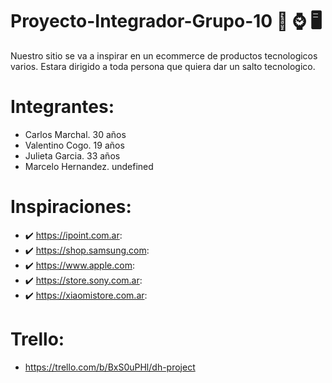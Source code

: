 # Proyecto-Integrador-Grupo-10 📱 ⌚ 🖥️

Nuestro sitio se va a inspirar en un ecommerce de productos tecnologicos varios.
Estara dirigido a toda persona que quiera dar un salto tecnologico.


# Integrantes:
- Carlos Marchal. 30 años
- Valentino Cogo. 19 años
- Julieta Garcia. 33 años
- Marcelo Hernandez. undefined

# Inspiraciones:
- ✔️ https://ipoint.com.ar:
- ✔️ https://shop.samsung.com:
- ✔️ https://www.apple.com:
- ✔️ https://store.sony.com.ar:
- ✔️ https://xiaomistore.com.ar:

# Trello: 
- https://trello.com/b/BxS0uPHl/dh-project
